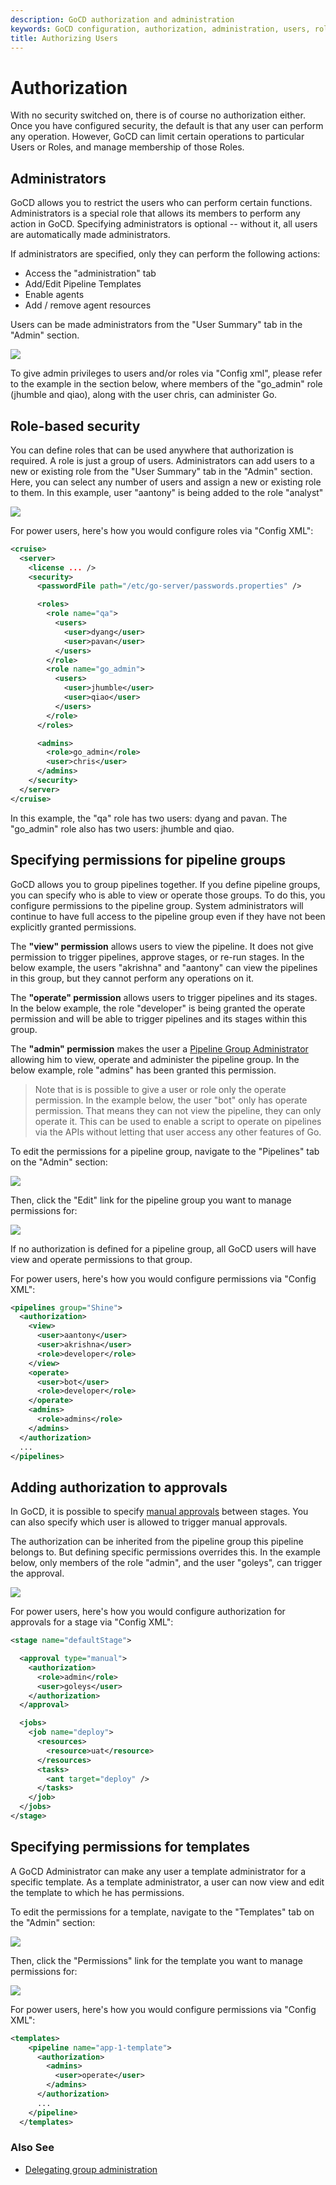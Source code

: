 ```yaml
---
description: GoCD authorization and administration
keywords: GoCD configuration, authorization, administration, users, roles, role-based security, security, security configuration, user permissions, pipeline groups, pipeline permissions, GoCD administration
title: Authorizing Users
---
```


# Authorization

With no security switched on, there is of course no authorization either. Once you have configured security, the default is that any user can perform any operation. However, GoCD can limit certain operations to particular Users or Roles, and manage membership of those Roles.

## Administrators

GoCD allows you to restrict the users who can perform certain functions. Administrators is a special role that allows its members to perform any action in GoCD. Specifying administrators is optional -- without it, all users are automatically made administrators.

If administrators are specified, only they can perform the following actions:

-   Access the "administration" tab
-   Add/Edit Pipeline Templates
-   Enable agents
-   Add / remove agent resources

Users can be made administrators from the "User Summary" tab in the "Admin" section.

![](../images/user_summary_make_admin.png)

To give admin privileges to users and/or roles via "Config xml", please refer to the example in the section below, where members of the "go\_admin" role (jhumble and qiao), along with the user chris, can administer Go.

## Role-based security

You can define roles that can be used anywhere that authorization is required. A role is just a group of users. Administrators can add users to a new or existing role from the "User Summary" tab in the "Admin" section. Here, you can select any number of users and assign a new or existing role to them. In this example, user "aantony" is being added to the role "analyst"

![](../images/user_summary_add_user_to_role.png)

For power users, here's how you would configure roles via "Config XML":

```xml
<cruise>
  <server>
    <license ... />
    <security>
      <passwordFile path="/etc/go-server/passwords.properties" />

      <roles>
        <role name="qa">
          <users>
            <user>dyang</user>
            <user>pavan</user>
          </users>
        </role>
        <role name="go_admin">
          <users> 
            <user>jhumble</user>
            <user>qiao</user>
          </users>
        </role>
      </roles>

      <admins>
        <role>go_admin</role>
        <user>chris</user>
      </admins>
    </security>
  </server>
</cruise>

```

In this example, the "qa" role has two users: dyang and pavan. The "go\_admin" role also has two users: jhumble and qiao.

## Specifying permissions for pipeline groups

GoCD allows you to group pipelines together. If you define pipeline groups, you can specify who is able to view or operate those groups. To do this, you configure permissions to the pipeline group. System administrators will continue to have full access to the pipeline group even if they have not been explicitly granted permissions.

The **"view" permission** allows users to view the pipeline. It does not give permission to trigger pipelines, approve stages, or re-run stages. In the below example, the users "akrishna" and "aantony" can view the pipelines in this group, but they cannot perform any operations on it.

The **"operate" permission** allows users to trigger pipelines and its stages. In the below example, the role "developer" is being granted the operate permission and will be able to trigger pipelines and its stages within this group.

The **"admin" permission** makes the user a [Pipeline Group Administrator](delegating_group_administration.html) allowing him to view, operate and administer the pipeline group. In the below example, role "admins" has been granted this permission.

> Note that is is possible to give a user or role only the operate permission. In the example below, the user "bot" only has operate permission. That means they can not view the pipeline, they can only operate it. This can be used to enable a script to operate on pipelines via the APIs without letting that user access any other features of Go.

To edit the permissions for a pipeline group, navigate to the "Pipelines" tab on the "Admin" section:

![](../images/group_list.png)

Then, click the "Edit" link for the pipeline group you want to manage permissions for:

![](../images/group_permission.png)

If no authorization is defined for a pipeline group, all GoCD users will have view and operate permissions to that group.

For power users, here's how you would configure permissions via "Config XML":

```xml
<pipelines group="Shine">
  <authorization>
    <view>
      <user>aantony</user>
      <user>akrishna</user>
      <role>developer</role>
    </view>
    <operate>
      <user>bot</user>
      <role>developer</role>
    </operate>
    <admins>
      <role>admins</role>
    </admins>
  </authorization>
  ...
</pipelines>
```

## Adding authorization to approvals

In GoCD, it is possible to specify [manual approvals](managing_pipelines.html) between stages. You can also specify which user is allowed to trigger manual approvals.

The authorization can be inherited from the pipeline group this pipeline belongs to. But defining specific permissions overrides this. In the example below, only members of the role "admin", and the user "goleys", can trigger the approval.

![](../images/stage_permissions.png)

For power users, here's how you would configure authorization for approvals for a stage via "Config XML":

```xml
<stage name="defaultStage">

  <approval type="manual">
    <authorization>
      <role>admin</role>
      <user>goleys</user>
    </authorization>
  </approval>

  <jobs>
    <job name="deploy">
      <resources>
        <resource>uat</resource>
      </resources>
      <tasks>
        <ant target="deploy" />
      </tasks>
    </job>
  </jobs>
</stage>

```

## Specifying permissions for templates

A GoCD Administrator can make any user a template administrator for a specific template. As a template administrator, a user can now view and edit the template to which he has permissions.

To edit the permissions for a template, navigate to the "Templates" tab on the "Admin" section:

![](../images/templates_tab_on_admin_page.png)

Then, click the "Permissions" link for the template you want to manage permissions for:

![](../images/add_template_permissions.png)

For power users, here's how you would configure permissions via "Config XML":

```xml
<templates>
    <pipeline name="app-1-template">
      <authorization>
        <admins>
          <user>operate</user>
        </admins>
      </authorization>
      ...
    </pipeline>
  </templates>
```

### Also See

-   [Delegating group administration](delegating_group_administration.html)
